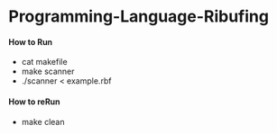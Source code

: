 # Programming-Language-Ribufing
#### How to Run
- cat makefile
- make scanner
- ./scanner < example.rbf

#### How to reRun
- make clean
